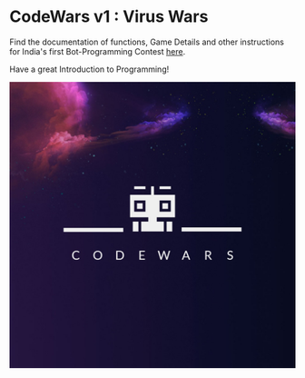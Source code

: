 # CodeWars v1 : Virus Wars

Find the documentation of functions, Game Details and other instructions for India's first Bot-Programming Contest [here](https://www.notion.so/CodeWars-v1-Virus-Wars-89501f96c23d484cbdea9c76227a61d5).

Have a great Introduction to Programming!

![image description](logo.jpeg)

